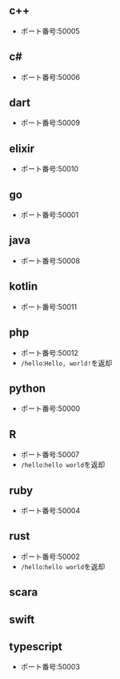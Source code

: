
## c++
- ポート番号:50005


## c#
- ポート番号:50006


## dart
- ポート番号:50009


## elixir
- ポート番号:50010


## go
- ポート番号:50001


## java
- ポート番号:50008


## kotlin
- ポート番号:50011


## php
- ポート番号:50012
- `/hello`:`Hello, world!`を返却

## python
- ポート番号:50000


## R
- ポート番号:50007
- `/hello`:`hello world`を返却

## ruby
- ポート番号:50004


## rust
- ポート番号:50002
- `/hello`:`hello world`を返却


## scara


## swift


## typescript
- ポート番号:50003

